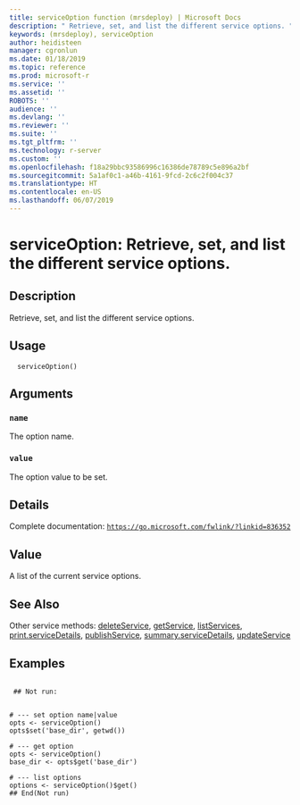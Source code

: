 ```yaml
---
title: serviceOption function (mrsdeploy) | Microsoft Docs
description: " Retrieve, set, and list the different service options. "
keywords: (mrsdeploy), serviceOption
author: heidisteen
manager: cgronlun
ms.date: 01/18/2019
ms.topic: reference
ms.prod: microsoft-r
ms.service: ''
ms.assetid: ''
ROBOTS: ''
audience: ''
ms.devlang: ''
ms.reviewer: ''
ms.suite: ''
ms.tgt_pltfrm: ''
ms.technology: r-server
ms.custom: ''
ms.openlocfilehash: f18a29bbc93586996c16386de78789c5e896a2bf
ms.sourcegitcommit: 5a1af0c1-a46b-4161-9fcd-2c6c2f004c37
ms.translationtype: HT
ms.contentlocale: en-US
ms.lasthandoff: 06/07/2019
---
```

 # <a name="serviceoption-retrieve-set-and-list-the-different-service-options"></a>serviceOption: Retrieve, set, and list the different service options. 
 ## <a name="description"></a>Description

Retrieve, set, and list the different service options.


 ## <a name="usage"></a>Usage

```   
  serviceOption()

```

 ## <a name="arguments"></a>Arguments



 ### `name`
 The option name. 



 ### `value`
 The option value to be set. 



 ## <a name="details"></a>Details

Complete documentation: [`https://go.microsoft.com/fwlink/?linkid=836352`](https://go.microsoft.com/fwlink/?linkid=836352)



 ## <a name="value"></a>Value

A list of the current service options.

 ## <a name="see-also"></a>See Also

Other service methods: [deleteService](deleteService.md), [getService](getService.md), [listServices](listServices.md), [print.serviceDetails](print.serviceDetails.md), [publishService](publishService.md), [summary.serviceDetails](summary.serviceDetails.md), [updateService](updateService.md)

 ## <a name="examples"></a>Examples

 ```

  ## Not run:


# --- set option name|value
opts <- serviceOption()
opts$set('base_dir', getwd())

# --- get option
opts <- serviceOption()
base_dir <- opts$get('base_dir')

# --- list options
options <- serviceOption()$get()
 ## End(Not run) 
```

